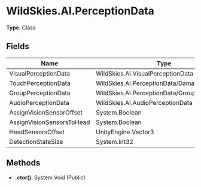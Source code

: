 ﻿# WildSkies.AI.PerceptionData

**Type**: Class

## Fields

| Name | Type | Access |
|------|------|--------|
| VisualPerceptionData | WildSkies.AI.VisualPerceptionData | Public |
| TouchPerceptionData | WildSkies.AI.PerceptionData/DamagePerception | Public |
| GroupPerceptionData | WildSkies.AI.PerceptionData/GroupPerception | Public |
| AudioPerceptionData | WildSkies.AI.AudioPerceptionData | Public |
| AssignVisionSensorOffset | System.Boolean | Public |
| AssignVisionSensorsToHead | System.Boolean | Public |
| HeadSensorsOffset | UnityEngine.Vector3 | Public |
| DetectionStateSize | System.Int32 | Public |

## Methods

- **.ctor()**: System.Void (Public)

